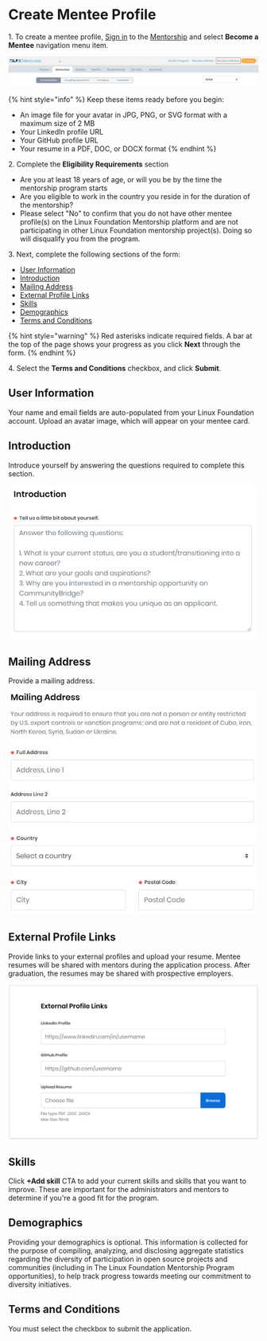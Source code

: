 # Create Mentee Profile

1\. To create a mentee profile, [Sign in](../../sso/sign-in/) to the [Mentorship](https://mentorship.lfx.linuxfoundation.org) and select **Become a Mentee** navigation menu item.

![](<../../.gitbook/assets/Become a Mentee.png>)

{% hint style="info" %}
Keep these items ready before you begin:

* An image file for your avatar in JPG, PNG, or SVG format with a maximum size of 2 MB
* Your LinkedIn profile URL
* Your GitHub profile URL
* Your resume in a PDF, DOC, or DOCX format
{% endhint %}

2\. Complete the **Eligibility Requirements** section

* Are you at least 18 years of age, or will you be by the time the mentorship program starts
* Are you eligible to work in the country you reside in for the duration of the mentorship?
* Please select "No" to confirm that you do not have other mentee profile(s) on the Linux Foundation Mentorship platform and are not participating in other Linux Foundation mentorship project(s). Doing so will disqualify you from the program.

3\. Next, complete the following sections of the form:

* [User Information](create-a-mentee-profile.md#CreateaMenteeProfile-MenteeProfile)
* [Introduction](create-a-mentee-profile.md#CreateaMenteeProfile-Introduction)
* [Mailing Address](create-a-mentee-profile.md#CreateaMenteeProfile-MailingAddress)
* [External Profile Links](create-a-mentee-profile.md#CreateaMenteeProfile-ExternalProfileLinks)
* [Skills](create-a-mentee-profile.md#CreateaMenteeProfile-Skills)
* [Demographics](create-a-mentee-profile.md#CreateaMenteeProfile-Demographics)
* [Terms and Conditions](create-a-mentee-profile.md#CreateaMenteeProfile-TermsandConditions)

{% hint style="warning" %}
Red asterisks indicate required fields. A bar at the top of the page shows your progress as you click **Next** through the form.
{% endhint %}

4\. Select the **Terms and Conditions** checkbox, and click **Submit**.

## User Information <a href="#createamenteeprofile-menteeprofile" id="createamenteeprofile-menteeprofile"></a>

Your name and email fields are auto-populated from your Linux Foundation account. Upload an avatar image, which will appear on your mentee card.

## Introduction <a href="#createamenteeprofile-introduction" id="createamenteeprofile-introduction"></a>

Introduce yourself by answering the questions required to complete this section.

![Introduction](<../../.gitbook/assets/mentee introduction.png>)

## Mailing Address <a href="#createamenteeprofile-mailingaddress" id="createamenteeprofile-mailingaddress"></a>

Provide a mailing address.

![Mentee Mailing Address](<../../.gitbook/assets/7418798 (1).jpg>)

## External Profile Links <a href="#createamenteeprofile-externalprofilelinks" id="createamenteeprofile-externalprofilelinks"></a>

Provide links to your external profiles and upload your resume. Mentee resumes will be shared with mentors during the application process. After graduation, the resumes may be shared with prospective employers.

![External Profile Links](../../.gitbook/assets/7418797.png)

## Skills <a href="#createamenteeprofile-skills" id="createamenteeprofile-skills"></a>

Click  **+Add skill** CTA to add your current skills and skills that you want to improve. These are important for the administrators and mentors to determine if you're a good fit for the program.

## Demographics <a href="#createamenteeprofile-demographics" id="createamenteeprofile-demographics"></a>

Providing your demographics is optional. This information is collected for the purpose of compiling, analyzing, and disclosing aggregate statistics regarding the diversity of participation in open source projects and communities (including in The Linux Foundation Mentorship Program opportunities), to help track progress towards meeting our commitment to diversity initiatives.

## Terms and Conditions <a href="#createamenteeprofile-termsandconditions" id="createamenteeprofile-termsandconditions"></a>

You must select the checkbox to submit the application.
